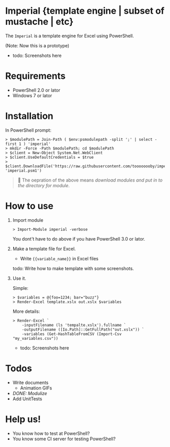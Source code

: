 # Imperial {template engine | subset of mustache | etc}

The `Imperial` is a template engine for Excel using PowerShell.

(Note: Now this is a prototype)

* todo: Screenshots here

# Requirements

* PowerShell 2.0 or lator
* Windows 7 or lator

# Installation

In PowerShell prompt: 

```
> $modulePath = Join-Path ( $env:psmodulepath -split ';' | select -first 1 ) 'imperial'
> mkdir -Force -Path $modulePath; cd $modulePath
> $client = New-Object System.Net.WebClient
> $client.UseDefaultCredentials = $true
> $client.DownloadFile('https://raw.githubusercontent.com/toooooooby/imperial/master/imperial.psm1', 'imperial.psm1')
```

> :memo: The oepration of the above means *download modules and put in to the directory for module*.

# How to use

1. Import module
    
    ```
    > Import-Module imperial -verbose
    ```

    You dont't have to do above if you have PowerShell 3.0 or lator.

1. Make a template file for Excel.

    * Write `{{variable_name}}` in Excel files

    todo: Write how to make template with some screenshots.

1. Use it.
    
    Simple:

    ```
    > $variables = @{foo=1234; bar="buzz"}
    > Render-Excel template.xslx out.xslx $variables
    ```

    More details: 

    ```
    > Render-Excel `
        -inputFilename (ls 'tempalte.xslx').fullname `
        -outputFilename ([Io.Path]::GetFullPath("out.xslx")) `
        -variables (Get-HashTableFromCSV (Import-Csv "my_variables.csv"))
    ```

    * todo: Screenshots here


# Todos

* Write documents
    * Animation GIFs
* *DONE: Modulize*
* Add UnitTests

# Help us!

* You know how to test at PowerShell?
* You know some CI server for testing PowerShell?

